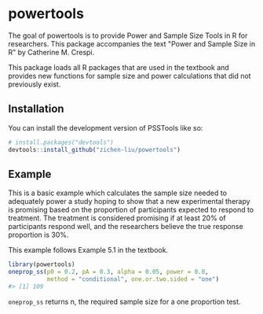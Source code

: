 
<!-- README.md is generated from README.Rmd. Please edit that file -->

# powertools

<!-- badges: start -->
<!-- badges: end -->

The goal of powertools is to provide Power and Sample Size Tools in R for researchers. This package accompanies the text "Power and Sample Size in R" by Catherine M. Crespi. 

This package loads all R packages that are used in the textbook and provides new functions for sample size and power calculations that did not previously exist.

## Installation

You can install the development version of PSSTools like so:

``` r
# install.packages("devtools")
devtools::install_github("zichen-liu/powertools")
```

## Example

This is a basic example which calculates the sample size needed to adequately power a study hoping to show that a new experimental therapy is promising based on the proportion of participants expected to respond to treatment. The treatment is considered promising if at least 20% of participants respond well, and the researchers believe the true response proportion is 30%. 

This example follows Example 5.1 in the textbook. 

``` r
library(powertools)
oneprop_ss(p0 = 0.2, pA = 0.3, alpha = 0.05, power = 0.8,
           method = "conditional", one.or.two.sided = "one")
#> [1] 109
```

`oneprop_ss` returns n, the required sample size for a one proportion test. 
